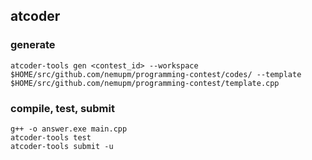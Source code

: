 ## atcoder

### generate

```
atcoder-tools gen <contest_id> --workspace $HOME/src/github.com/nemupm/programming-contest/codes/ --template $HOME/src/github.com/nemupm/programming-contest/template.cpp
```

### compile, test, submit

```
g++ -o answer.exe main.cpp
atcoder-tools test
atcoder-tools submit -u
```